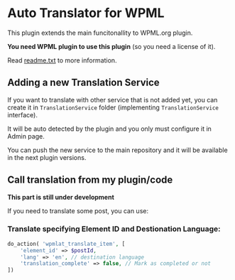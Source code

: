 # Auto Translator for WPML

This plugin extends the main funcitonallity to WPML.org plugin.

**You need WPML plugin to use this plugin** (so you need a license of it).

Read [readme.txt](readme.txt) to more information.

## Adding a new Translation Service

If you want to translate with other service that is not added yet, you can create it in ```TranslationService``` folder (implementing ```TranslationService``` interface).

It will be auto detected by the plugin and you only must configure it in Admin page.

You can push the new service to the main repository and it will be available in the next plugin versions.

## Call translation from my plugin/code

**This part is still under development**

If you need to translate some post, you can use:

### Translate specifying Element ID and Destionation Language:

```php
do_action( 'wpmlat_translate_item', [
    'element_id' => $postId,
    'lang' => 'en', // destination language
    'translation_complete' => false, // Mark as completed or not
])
``` 